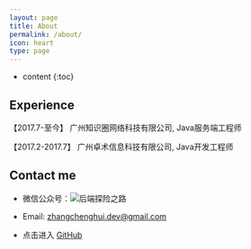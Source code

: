 ```yaml
---
layout: page
title: About
permalink: /about/
icon: heart
type: page
---
```


* content
{:toc}


## Experience

【2017.7-至今】 广州知识圈网络科技有限公司, Java服务端工程师

【2017.2-2017.7】 广州卓术信息科技有限公司, Java开发工程师



## Contact me

- 微信公众号：![后端探险之路](https://raw.githubusercontent.com/zchdjb/zchdjb.github.io/master/images/qrcode_for_gh_9705bbb4f3c1_258.jpg)

- Email: zhangchenghui.dev@gmail.com
- 点击进入 [GitHub]( https://github.com/zhangchenghuidev/)

